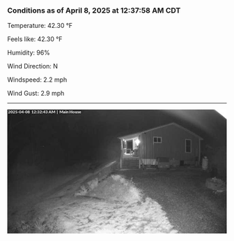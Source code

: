 ### Conditions as of April 8, 2025 at 12:37:58 AM CDT 

Temperature: 42.30 &deg;F

Feels like: 42.30 &deg;F

Humidity: 96%

Wind Direction: N

Windspeed: 2.2 mph

Wind Gust: 2.9 mph

---

<img src="./images/latest.jpeg"/>

